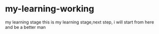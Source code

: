 # my-learning-working
my learning stage
this is my learning stage,next step, i will start from here
and be a better man
